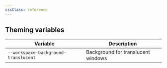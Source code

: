```yaml
---
cssClass: reference
---
```


## Theming variables

| Variable                             | Description                        |
| ------------------------------------ | ---------------------------------- |
| `--workspace-background-translucent` | Background for translucent windows |
